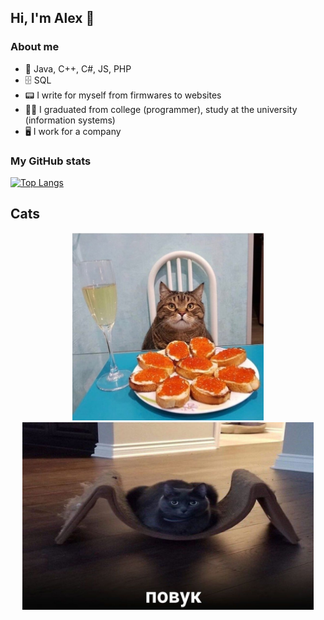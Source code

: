 ## Hi, I'm Alex 👋
### About me
- 💞 Java, C++, C#, JS, PHP
- 🗄 SQL
- 📟 I write for myself from firmwares to websites
- 👨‍🎓‍ I graduated from college (programmer), study at the university (information systems)
- 🖥 I work for a company
### My GitHub stats
[![Top Langs](https://github-readme-stats.vercel.app/api/top-langs/?username=cucumberMahach&layout=compact)](https://github.com/anuraghazra/github-readme-stats)
## Cats
<p align="center">
  <img src="cat.jpg" style="height: 300px"/>
  <img src="cat_povuk.jpg" style="height: 300px" align="top"/>
</p>
